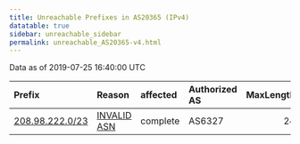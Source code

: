 ```yaml
---
title: Unreachable Prefixes in AS20365 (IPv4)
datatable: true
sidebar: unreachable_sidebar
permalink: unreachable_AS20365-v4.html
---
```


Data as of 2019-07-25 16:40:00 UTC


<div class="datatable-begin"></div>

| Prefix                                                   | Reason                                                                                                 | affected   | Authorized AS   |   MaxLength | Anchor                           |   unreachable /24s |
|:---------------------------------------------------------|:-------------------------------------------------------------------------------------------------------|:-----------|:----------------|------------:|:---------------------------------|-------------------:|
| [208.98.222.0/23](https://stat.ripe.net/208.98.222.0/23) | [INVALID ASN](https://rpki-validator.ripe.net/announcement-preview?asn=AS20365&prefix=208.98.222.0/23) | complete   | AS6327          |          24 | [ARIN](unreachable_ARIN-v4.html) |                  2 |

<div class="datatable-end"></div>